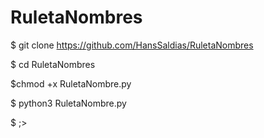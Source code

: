 # RuletaNombres

$ git clone https://github.com/HansSaldias/RuletaNombres

$ cd RuletaNombres

$chmod +x RuletaNombre.py

$ python3 RuletaNombre.py

$ ;>
